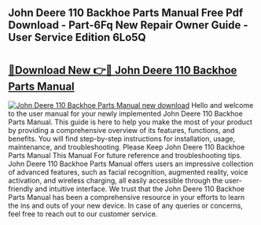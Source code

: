 ## John Deere 110 Backhoe Parts Manual Free Pdf Download - Part-6Fq New Repair Owner Guide - User Service Edition 6Lo5Q

# <h2><a href="http://bc90243.oget.top/?id=John+Deere+110+Backhoe+Parts+Manual">🔗Download New 👉🔴 John Deere 110 Backhoe Parts Manual</a></h2>

[![John Deere 110 Backhoe Parts Manual new download](https://i.imgur.com/5g1atiW.png)](http://bc90243.oget.top/?id=John+Deere+110+Backhoe+Parts+Manual)
Hello and welcome to the user manual for your newly implemented John Deere 110 Backhoe Parts Manual. This guide is here to help you make the most of your product by providing a comprehensive overview of its features, functions, and benefits. You will find step-by-step instructions for installation, usage, maintenance, and troubleshooting. Please Keep John Deere 110 Backhoe Parts Manual This Manual For future reference and troubleshooting tips. John Deere 110 Backhoe Parts Manual offers users an impressive collection of advanced features, such as facial recognition, augmented reality, voice activation, and wireless charging, all easily accessible through the user-friendly and intuitive interface. We trust that the John Deere 110 Backhoe Parts Manual has been a comprehensive resource in your efforts to learn the ins and outs of your new device. In case of any queries or concerns, feel free to reach out to our customer service.
